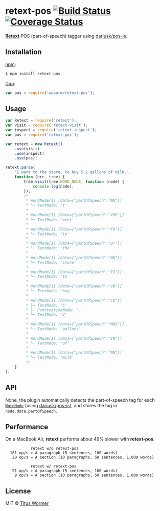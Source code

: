 # retext-pos [![Build Status](https://img.shields.io/travis/wooorm/retext-pos.svg?style=flat)](https://travis-ci.org/wooorm/retext-pos) [![Coverage Status](https://img.shields.io/coveralls/wooorm/retext-pos.svg?style=flat)](https://coveralls.io/r/wooorm/retext-pos?branch=master)

**[Retext](https://github.com/wooorm/retext "Retext")** POS (part-of-speech) tagger using [dariusk/pos-js](https://github.com/dariusk/pos-js).

## Installation

[npm](https://docs.npmjs.com/cli/install):

```bash
$ npm install retext-pos
```

[Duo](http://duojs.org/#getting-started):

```javascript
var pos = require('wooorm/retext-pos');
```

## Usage

```javascript
var Retext = require('retext');
var visit = require('retext-visit');
var inspect = require('retext-inspect');
var pos = require('retext-pos');

var retext = new Retext()
    .use(visit)
    .use(inspect)
    .use(pos);

retext.parse(
    'I went to the store, to buy 5.2 gallons of milk.',
    function (err, tree) {
        tree.visit(tree.WORD_NODE, function (node) {
            console.log(node);
        });
        /*
         * WordNode[1] [data={"partOfSpeech":"NN"}]
         * └─ TextNode: 'I'
         *
         * WordNode[1] [data={"partOfSpeech":"VBD"}]
         * └─ TextNode: 'went'
         *
         * WordNode[1] [data={"partOfSpeech":"TO"}]
         * └─ TextNode: 'to'
         *
         * WordNode[1] [data={"partOfSpeech":"DT"}]
         * └─ TextNode: 'the'
         *
         * WordNode[1] [data={"partOfSpeech":"NN"}]
         * └─ TextNode: 'store'
         *
         * WordNode[1] [data={"partOfSpeech":"TO"}]
         * └─ TextNode: 'to'
         *
         * WordNode[1] [data={"partOfSpeech":"VB"}]
         * └─ TextNode: 'buy'
         *
         * WordNode[3] [data={"partOfSpeech":"CD"}]
         * ├─ TextNode: '5'
         * ├─ PunctuationNode: '.'
         * └─ TextNode: '2'
         *
         * WordNode[1] [data={"partOfSpeech":"NNS"}]
         * └─ TextNode: 'gallons'
         *
         * WordNode[1] [data={"partOfSpeech":"IN"}]
         * └─ TextNode: 'of'
         *
         * WordNode[1] [data={"partOfSpeech":"NN"}]
         * └─ TextNode: 'milk'
         */
    }
);
```

## API

None, the plugin automatically detects the part-of-speech tag for each [`WordNode`](https://github.com/wooorm/textom/tree/master#textomwordnode-nlcstwordnode) (using [dariusk/pos-js](https://github.com/dariusk/pos-js)), and stores the tag in `node.data.partOfSpeech`.

## Performance

On a MacBook Air, **retext** performs about 49% slower with **retext-pos**.


```text
           retext w/o retext-pos
  181 op/s » A paragraph (5 sentences, 100 words)
   20 op/s » A section (10 paragraphs, 50 sentences, 1,000 words)

           retext w/ retext-pos
   91 op/s » A paragraph (5 sentences, 100 words)
    9 op/s » A section (10 paragraphs, 50 sentences, 1,000 words)
```

## License

MIT © [Titus Wormer](http://wooorm.com)
